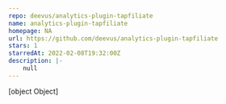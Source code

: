 ```yaml
---
repo: deevus/analytics-plugin-tapfiliate
name: analytics-plugin-tapfiliate
homepage: NA
url: https://github.com/deevus/analytics-plugin-tapfiliate
stars: 1
starredAt: 2022-02-08T19:32:00Z
description: |-
    null
---
```


[object Object]
